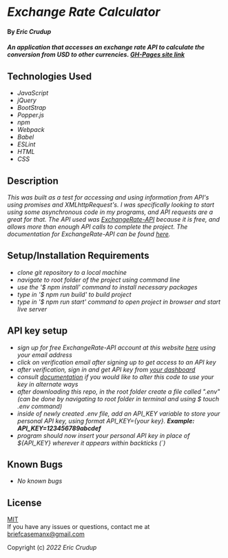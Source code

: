 # _Exchange Rate Calculator_

#### By _**Eric Crudup**_

#### _An application that accesses an exchange rate API to calculate the conversion from USD to other currencies. [GH-Pages site link](https://cruduper.github.io/exchangerate-api)_

## Technologies Used

* _JavaScript_
* _jQuery_
* _BootStrap_
* _Popper.js_
* _npm_
* _Webpack_
* _Babel_
* _ESLint_
* _HTML_
* _CSS_

## Description

_This was built as a test for accessing and using information from API's using promises and XMLhttpRequest's. I was specifically looking to start using some asynchronous code in my programs, and API requests are a great for that. The API used was [ExchangeRate-API](https://app.exchangerate-api.com) because it is free, and allows more than enough API calls to complete the project. The documentation for ExchangeRate-API can be found [here](https://www.exchangerate-api.com/docs/overview)._

## Setup/Installation Requirements

* _clone git repository to a local machine_
* _navigate to root folder of the project using command line_
* _use the '$ npm install' command to install necessary packages_
* _type in '$ npm run build' to build project_
* _type in '$ npm run start' command to open project in browser and start live server_

## API key setup

* _sign up for free ExchangeRate-API account at this website [here](https://www.exchangerate-api.com/) using your email address_
* _click on verification email after signing up to get access to an API key_
* _after verification, sign in and get API key from [your dashboard](https://app.exchangerate-api.com/dashboard)_
* _consult [documentation](https://www.exchangerate-api.com/docs/overview) if you would like to alter this code to use your key in alternate ways_
* _after downloading this repo, in the root folder create a file called ".env" (can be done by navigating to root folder in terminal and using $ touch .env command)_
* _inside of newly created .env file, add an API_KEY variable to store your personal API key, using format API_KEY={your key}. **Example: API_KEY=123456789abcdef**_
* _program should now insert your personal API key in place of ${API_KEY} wherever it appears within backticks (`)_

## Known Bugs

* _No known bugs_

## License

[MIT](https://opensource.org/licenses/MIT)    
If you have any issues or questions, contact me at briefcasemanx@gmail.com    

Copyright (c) _2022_  _Eric Crudup_